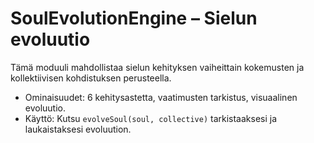# SoulEvolutionEngine – Sielun evoluutio

Tämä moduuli mahdollistaa sielun kehityksen vaiheittain kokemusten ja kollektiivisen kohdistuksen perusteella.
- Ominaisuudet: 6 kehitysastetta, vaatimusten tarkistus, visuaalinen evoluutio.
- Käyttö: Kutsu `evolveSoul(soul, collective)` tarkistaaksesi ja laukaistaksesi evoluution.
